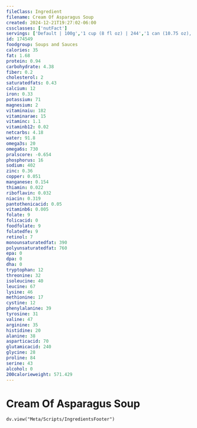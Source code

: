 ```yaml
---
fileClass: Ingredient
filename: Cream Of Asparagus Soup
created: 2024-12-21T19:27:02-06:00
cssclasses: ['nutFact']
servings: ['Default | 100g','1 cup (8 fl oz) | 244','1 can (10.75 oz), prepared | 593']
id: 174549
foodgroup: Soups and Sauces
calories: 35
fat: 1.68
protein: 0.94
carbohydrate: 4.38
fiber: 0.2
cholesterol: 2
saturatedfats: 0.43
calcium: 12
iron: 0.33
potassium: 71
magnesium: 2
vitaminaiu: 182
vitaminarae: 15
vitaminc: 1.1
vitaminb12: 0.02
netcarbs: 4.18
water: 91.8
omega3s: 20
omega6s: 730
pralscore: -0.654
phosphorus: 16
sodium: 402
zinc: 0.36
copper: 0.051
manganese: 0.154
thiamin: 0.022
riboflavin: 0.032
niacin: 0.319
pantothenicacid: 0.05
vitaminb6: 0.005
folate: 9
folicacid: 0
foodfolate: 9
folatedfe: 9
retinol: 7
monounsaturatedfat: 390
polyunsaturatedfat: 760
epa: 0
dpa: 0
dha: 0
tryptophan: 12
threonine: 32
isoleucine: 40
leucine: 67
lysine: 46
methionine: 17
cystine: 12
phenylalanine: 39
tyrosine: 31
valine: 47
arginine: 35
histidine: 20
alanine: 38
asparticacid: 70
glutamicacid: 240
glycine: 28
proline: 84
serine: 43
alcohol: 0
200calorieweight: 571.429
---
```


# Cream Of Asparagus Soup

```dataviewjs
dv.view("Meta/Scripts/IngredientsFooter")
```